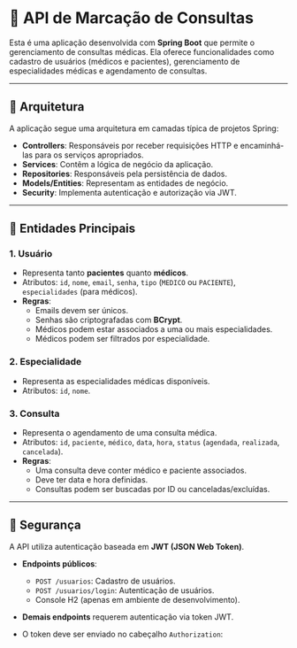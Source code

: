 # 🏥 API de Marcação de Consultas

Esta é uma aplicação desenvolvida com **Spring Boot** que permite o gerenciamento de consultas médicas. Ela oferece funcionalidades como cadastro de usuários (médicos e pacientes), gerenciamento de especialidades médicas e agendamento de consultas.

---

## 📐 Arquitetura

A aplicação segue uma arquitetura em camadas típica de projetos Spring:

- **Controllers**: Responsáveis por receber requisições HTTP e encaminhá-las para os serviços apropriados.
- **Services**: Contêm a lógica de negócio da aplicação.
- **Repositories**: Responsáveis pela persistência de dados.
- **Models/Entities**: Representam as entidades de negócio.
- **Security**: Implementa autenticação e autorização via JWT.

---

## 🧍 Entidades Principais

### 1. Usuário
- Representa tanto **pacientes** quanto **médicos**.
- Atributos: `id`, `nome`, `email`, `senha`, `tipo` (`MEDICO` ou `PACIENTE`), `especialidades` (para médicos).
- **Regras**:
  - Emails devem ser únicos.
  - Senhas são criptografadas com **BCrypt**.
  - Médicos podem estar associados a uma ou mais especialidades.
  - Médicos podem ser filtrados por especialidade.

### 2. Especialidade
- Representa as especialidades médicas disponíveis.
- Atributos: `id`, `nome`.

### 3. Consulta
- Representa o agendamento de uma consulta médica.
- Atributos: `id`, `paciente`, `médico`, `data`, `hora`, `status` (`agendada`, `realizada`, `cancelada`).
- **Regras**:
  - Uma consulta deve conter médico e paciente associados.
  - Deve ter data e hora definidas.
  - Consultas podem ser buscadas por ID ou canceladas/excluídas.

---

## 🔐 Segurança

A API utiliza autenticação baseada em **JWT (JSON Web Token)**.

- **Endpoints públicos**:
  - `POST /usuarios`: Cadastro de usuários.
  - `POST /usuarios/login`: Autenticação de usuários.
  - Console H2 (apenas em ambiente de desenvolvimento).

- **Demais endpoints** requerem autenticação via token JWT.
- O token deve ser enviado no cabeçalho `Authorization`:
